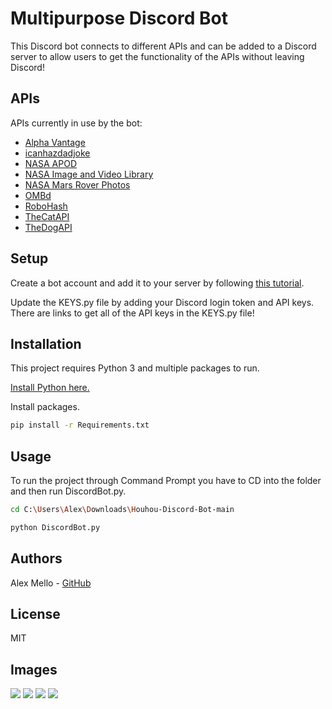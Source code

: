 # Multipurpose Discord Bot
This Discord bot connects to different APIs and can be added to a Discord server to allow users to get the functionality of the APIs without leaving Discord!



## APIs
APIs currently in use by the bot:
* [Alpha Vantage]
* [icanhazdadjoke]
* [NASA APOD]
* [NASA Image and Video Library]
* [NASA Mars Rover Photos]
* [OMBd]
* [RoboHash]
* [TheCatAPI]
* [TheDogAPI]

<!---

## Commands
#### <ins>CAT COMMANDS</ins>
<ins>!cat</ins>
 * Sends a random cat GIF
 
<ins>!cat upvote</ins>
 *  Upvotes the last cat GIF

<ins>!cat downvote</ins>
 *  Upvotes the last cat GIF <br>

#### <ins>DOG COMMANDS</ins>
<ins>!dog</ins>
 * Sends a random dog GIF

<ins>!dog upvote</ins>
 * Upvotes the last dog GIF

<ins>!dog downvote</ins>
 * Upvotes the last dog GIF <br>

#### <ins>IMBD COMMANDS</ins>
<ins>!imbd TITLE</ins>
 * Searches IMBd for information on the movie/series based on the title
 * `Ex. !imbd Life of Pi`

<ins>!imbd search TITLE</ins>
 * Searches IMBd for movies/series based on the title
 * `Ex. !imbd search Prisoners` <br>
 
#### <ins>JOKE COMMANDS</ins>
<ins>!joke</ins>
 * Sends a random dad joke

<ins>!joke SEARCHTERM</ins>
 * Sends a random dad joke based on the search term
 * `Ex. !joke Teacher` <br>
 
#### <ins>NASA APOD COMMANDS</ins>
<ins>!nasa apod</ins>
 * Sends the NASA Astronomy Picture of the Day

<ins>!nasa apod DATE</ins>
 * Sends the NASA Astronomy Picture of the Day for the given date\
 * `Ex. !nasa apod 2020-1-1` <br>
 
#### <ins>NASA ROVER COMMANDS</ins>
<ins>!nasa rover</ins>
 * Send a random image from NASA's Mars Curiosity Rover

<ins>!nasa rover DATE</ins>
 * Send a random image from NASA's Mars Curiosity Rover for the given date
 * `Ex. !nasa rover 2020-1-1` <br>
 
#### <ins>NASA SEARCH COMMANDS</ins>
<ins>!nasa search</ins>
 * Sends a random image from NASA's image library

<ins>!nasa search SEARCHTERM</ins>
 * Sends an image from NASA's image library based on the search term
 * `Ex. !nasa search Uranus` <br>
 
#### <ins>ROBOT COMMANDS</ins>
<ins>!robot SET(optional) BACKGROUND(optional)</ins>
 * Sends a random robot image
 * `Ex. !robot set1 background1`

<ins>!robot TERM SET(optional) BACKGROUND(optional)</ins>
 * Sends a robot image based on the search term
 * `Ex. !robot My name is Alex! set4 background2`

<ins>SET can either be set1, set2, set3, set4, or set5</ins> \
<ins>BACKGROUND can either be background1 or background2</ins> <br>
 
#### <ins>STOCK COMMANDS</ins>
<ins>!stock STOCKTICKER</ins>
 * Sends a stock chart based on the stock ticker
 * `Ex. !stock MSFT`

<ins>!stock search SEARCHTERM</ins>
 * Searches for stocks based on the search term
 * `Ex. !stock search Amazon`

-->

## Setup
Create a bot account and add it to your server by following [this tutorial](https://discordpy.readthedocs.io/en/latest/discord.html).

Update the KEYS.py file by adding your Discord login token and API keys. There are links to get all of the API keys in the KEYS.py file!



## Installation
This project requires Python 3 and multiple packages to run.

[Install Python here.](https://www.python.org/downloads/)

Install packages.

```sh
pip install -r Requirements.txt
```


## Usage
To run the project through Command Prompt you have to CD into the folder and then run DiscordBot.py.

```sh
cd C:\Users\Alex\Downloads\Houhou-Discord-Bot-main
```

```sh
python DiscordBot.py
```



## Authors
Alex Mello - [GitHub](https://github.com/Alex-E-Mello)



## License
MIT



[//]: # (These are reference links used in the body of this note and get stripped out when the markdown processor does its job. There is no need to format nicely because it shouldn't be seen. Thanks SO - http://stackoverflow.com/questions/4823468/store-comments-in-markdown-syntax)

   [link]: <https://discord.gg/JYxbQKkB>
   
   [Alpha Vantage]: <https://www.alphavantage.co/documentation/>
   [icanhazdadjoke]: <https://icanhazdadjoke.com/api>
   [NASA APOD]: <https://api.nasa.gov/>
   [NASA Image and Video Library]: <https://images.nasa.gov/docs/images.nasa.gov_api_docs.pdf>
   [NASA Mars Rover Photos]: <https://github.com/chrisccerami/mars-photo-api>
   [OMBd]: <http://www.omdbapi.com/>
   [RoboHash]: <https://github.com/e1ven/Robohash>
   [TheCatAPI]: <https://thecatapi.com/>
   [TheDogAPI]: <https://thedogapi.com/>
   
## Images  
![](https://github.com/alex-e-mello/discord-bot/blob/main/Images/ImbdCommands.png)
![](https://github.com/alex-e-mello/discord-bot/blob/main/Images/JokeCommands.png)
![](https://github.com/alex-e-mello/discord-bot/blob/main/Images/StockCommands.png)
![](https://github.com/alex-e-mello/discord-bot/blob/main/Images/NasaApodCommands.png)

